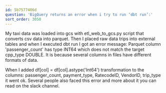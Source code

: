 ```yaml
---
id: 5b7577406d
question: 'BigQuery returns an error when i try to run ‘dbt run’:'
sort_order: 3050
---
```


My taxi data was loaded into gcs with etl_web_to_gcs.py script that converts csv data into parquet. Then I placed raw data trips into external tables and when I executed dbt run I got an error message: Parquet column 'passenger_count' has type INT64 which does not match the target cpp_type DOUBLE. It is because several columns in files have different formats of data.

When I added df[col] = df[col].astype('Int64') transformation to the columns: passenger_count, payment_type, RatecodeID, VendorID, trip_type it went ok. Several people also faced this error and more about it you can read on the slack channel.

